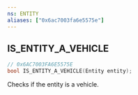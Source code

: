 ```yaml
---
ns: ENTITY
aliases: ["0x6ac7003fa6e5575e"]
---
```

## IS_ENTITY_A_VEHICLE

```c
// 0x6AC7003FA6E5575E
bool IS_ENTITY_A_VEHICLE(Entity entity);
```

Checks if the entity is a vehicle.

